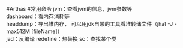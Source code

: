 #Arthas
#常用命令
jvm：查看jvm的信息，jvm参数等<br>
dashboard：看内存消耗等<br>
headdump：导出堆内存，
可以用jdk自带的工具看堆转储文件（jhat -J -max512M [fileName]）<br>
jad：反编译
redefine：热替换
sc：查找某个类